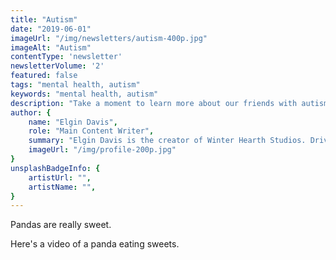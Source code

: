 ```yaml
---
title: "Autism"
date: "2019-06-01"
imageUrl: "/img/newsletters/autism-400p.jpg"
imageAlt: "Autism"
contentType: 'newsletter'
newsletterVolume: '2'
featured: false
tags: "mental health, autism"
keywords: "mental health, autism"
description: "Take a moment to learn more about our friends with autism and how you can be a better supporter and ally in the community."
author: {
    name: "Elgin Davis",
    role: "Main Content Writer",
    summary: "Elgin Davis is the creator of Winter Hearth Studios. Driven by a passionate spirit and boundless curiosity, Davis' work seeks to explore the depths of humanity and what it might look like to live a hyper-meaningful existence here on earth.",
    imageUrl: "/img/profile-200p.jpg" 
}
unsplashBadgeInfo: {
    artistUrl: "",
    artistName: "",
}
---
```


Pandas are really sweet.

Here's a video of a panda eating sweets.

